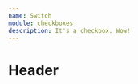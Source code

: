 ```yaml
---
name: Switch
module: checkboxes
description: It's a checkbox. Wow!
---
```


# Header

<Switch name="unchecked" />

<Switch name="checked" value={true} />
